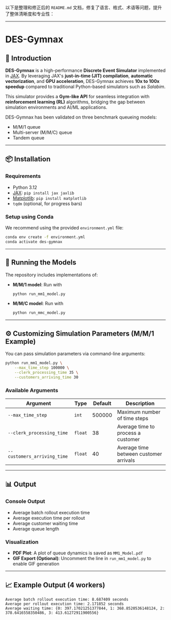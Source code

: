 以下是整理和修正后的 `README.md` 文档，修复了语言、格式、术语等问题，提升了整体清晰度和专业性：

---

# DES-Gymnax

## 🧩 Introduction

**DES-Gymnax** is a high-performance **Discrete Event Simulator** implemented in [JAX](https://github.com/google/jax). By leveraging JAX's **just-in-time (JIT) compilation**, **automatic vectorization**, and **GPU acceleration**, DES-Gymnax achieves **10x to 100x speedup** compared to traditional Python-based simulators such as *Salabim*.

This simulator provides a **Gym-like API** for seamless integration with **reinforcement learning (RL)** algorithms, bridging the gap between simulation environments and AI/ML applications.

DES-Gymnax has been validated on three benchmark queueing models:

* M/M/1 queue
* Multi-server (M/M/C) queue
* Tandem queue

---

## 📦 Installation

### Requirements

* Python 3.12
* [JAX](https://github.com/google/jax): `pip install jax jaxlib`
* [Matplotlib](https://matplotlib.org/): `pip install matplotlib`
* `tqdm` (optional, for progress bars)

### Setup using Conda

We recommend using the provided `environment.yml` file:

```bash
conda env create -f environment.yml
conda activate des-gymnax
```

---

## 🚀 Running the Models

The repository includes implementations of:

* **M/M/1 model**: Run with

  ```bash
  python run_mm1_model.py
  ```

* **M/M/C model**: Run with

  ```bash
  python run_mmc_model.py
  ```

---

## ⚙️ Customizing Simulation Parameters (M/M/1 Example)

You can pass simulation parameters via command-line arguments:

```bash
python run_mm1_model.py \
    --max_time_step 100000 \
    --clerk_processing_time 35 \
    --customers_arriving_time 30
```

### Available Arguments

| Argument                    | Type    | Default | Description                            |
| --------------------------- | ------- | ------- | -------------------------------------- |
| `--max_time_step`           | `int`   | 500000  | Maximum number of time steps           |
| `--clerk_processing_time`   | `float` | 38      | Average time to process a customer     |
| `--customers_arriving_time` | `float` | 40      | Average time between customer arrivals |

---

## 📊 Output

### Console Output

* Average batch rollout execution time
* Average execution time per rollout
* Average customer waiting time
* Average queue length

### Visualization

* **PDF Plot**: A plot of queue dynamics is saved as `MM1_Model.pdf`
* **GIF Export (Optional)**: Uncomment the line in `run_mm1_model.py` to enable GIF generation

---

## 📈 Example Output (4 workers)

```
Average batch rollout execution time: 8.687409 seconds
Average per rollout execution time: 2.171852 seconds
Average waiting time: {0: 397.17021251377844, 1: 368.8520536148124, 2: 378.6416558350486, 3: 413.61272911900556}
```